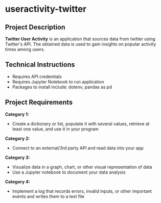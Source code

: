# useractivity-twitter

## Project Description

**Twitter User Activity**
is an application that sources data from twitter using Twitter's API.
The obtained data is used to gain insights on popular activity times among users.

## Technical Instructions
- Requires API credentials
- Requires Jupyter Notebook to run application
- Packages to install include: dotenv, pandas as pd

## Project Requirements

**Category 1:**
- Create a dictionary or list, populate it with several values, retrieve at least one value, and use it in your program

**Category 2:**
- Connect to an external/3rd party API and read data into your app

**Category 3:**
- Visualize data in a graph, chart, or other visual representation of data
- Use a Jupyter notebook to document your data analysis 

**Category 4:**
- Implement a log that records errors, invalid inputs, or other important events and writes them to a text file
